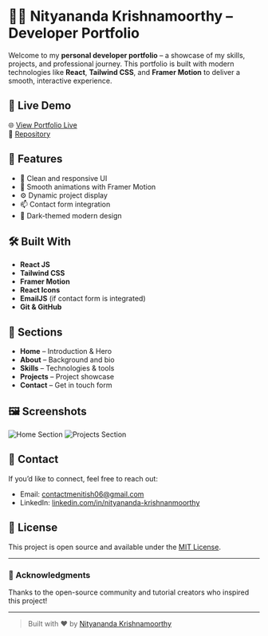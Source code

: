 # 🧑‍💻 Nityananda Krishnamoorthy – Developer Portfolio

Welcome to my **personal developer portfolio** – a showcase of my skills, projects, and professional journey. This portfolio is built with modern technologies like **React**, **Tailwind CSS**, and **Framer Motion** to deliver a smooth, interactive experience.

## 🚀 Live Demo

🌐 [View Portfolio Live](https://nityananda-portfolio.vercel.app/)  
📂 [Repository](https://github.com/Nityananda-Krishnamoorthy/nityananda-portfolio/)

## 📌 Features

- 🚀 Clean and responsive UI
- 🌈 Smooth animations with Framer Motion
- ⚙️ Dynamic project display
- 📫 Contact form integration
- 🌙 Dark-themed modern design

## 🛠️ Built With

- **React JS**
- **Tailwind CSS**
- **Framer Motion**
- **React Icons**
- **EmailJS** (if contact form is integrated)
- **Git & GitHub**

## 📂 Sections

- **Home** – Introduction & Hero
- **About** – Background and bio
- **Skills** – Technologies & tools
- **Projects** – Project showcase
- **Contact** – Get in touch form

## 🖼️ Screenshots

![Home Section](https://github.com/Nityananda-Krishnamoorthy/nityananda-portfolio/blob/main/src/assets/images/avatar.png)
![Projects Section](https://your-screenshot-url.com/projects.png)

## 📧 Contact

If you’d like to connect, feel free to reach out:

- Email: contactmenitish06@gmail.com
- LinkedIn: [linkedin.com/in/nityananda-krishnanmoorthy](https://linkedin.com/in/nityananda-krishnanmoorthy)

## 📜 License

This project is open source and available under the [MIT License](LICENSE).

---

### 👏 Acknowledgments

Thanks to the open-source community and tutorial creators who inspired this project!

---

> Built with ❤️ by [Nityananda Krishnamoorthy](https://github.com/Nityananda-Krishnamoorthy)
